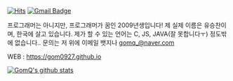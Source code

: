 [![Hits](https://hits.seeyoufarm.com/api/count/incr/badge.svg?url=https%3A%2F%2Fgithub.com%2FGom0927%2FGom0927&count_bg=%2379C83D&title_bg=%23555555&icon=&icon_color=%23E7E7E7&title=hits&edge_flat=false)](https://hits.seeyoufarm.com)
[![Gmail Badge](https://img.shields.io/badge/Gmail-d14836?style=flat-square&logo=Gmail&logoColor=white&link=mailto:oconlygom@gmail.com)](mailto:oconlygom@gmail.com)

프로그래머는 아니지만, 프로그래머가 꿈인 2009년생입니다!
제 실제 이름은 유승찬이며, 한국에 살고 있습니다.
제가 할 수 있는 언어는 C, JS, JAVA(잘 못합니다ㅜ) 정도밖에 없습니다..
문의는 저 위에 이메일 뱃지나 gomq_@naver.com



WEB : https://gom0927.github.io

[![GomQ's github stats](https://github-readme-stats.vercel.app/api?username=Gom0927)](https://github.com/anuraghazra/github-readme-stats)
